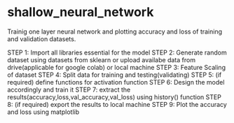 # shallow_neural_network

Trainig one layer neural network and plotting accuracy and loss of training and validation datasets.

STEP 1: Import all libraries essential for the model
STEP 2: Generate random dataset using datasets from sklearn or upload availabe data from drive(applicable for google colab) or local machine
STEP 3: Feature Scaling of dataset
STEP 4: Split data for training and testing(validating)
STEP 5: (if required) define functions for activation function
STEP 6: Design the model accordingly and train it
STEP 7: extract the results(accuracy,loss,val_accuracy,val_loss) using history() function
STEP 8: (if required) export the results to local machine
STEP 9: Plot the accuracy and loss using matplotlib 
